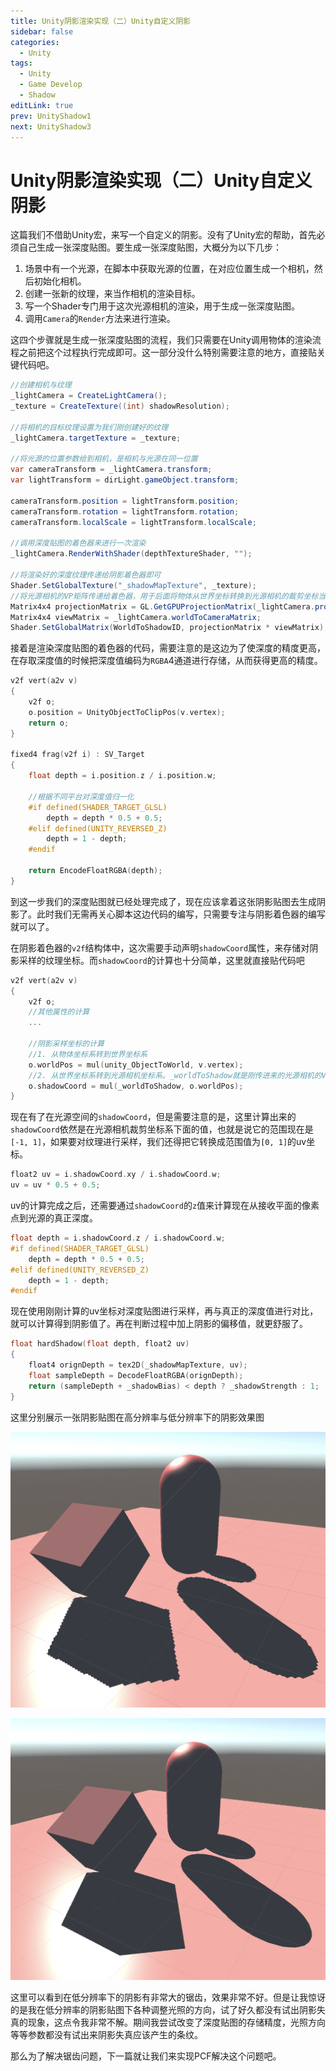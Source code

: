 ```yaml
---
title: Unity阴影渲染实现（二）Unity自定义阴影
sidebar: false
categories:
  - Unity
tags:
  - Unity
  - Game Develop
  - Shadow
editLink: true
prev: UnityShadow1
next: UnityShadow3
---
```


# Unity阴影渲染实现（二）Unity自定义阴影

这篇我们不借助Unity宏，来写一个自定义的阴影。没有了Unity宏的帮助，首先必须自己生成一张深度贴图。要生成一张深度贴图，大概分为以下几步：

1. 场景中有一个光源，在脚本中获取光源的位置，在对应位置生成一个相机，然后初始化相机。
2. 创建一张新的纹理，来当作相机的渲染目标。
3. 写一个Shader专门用于这次光源相机的渲染，用于生成一张深度贴图。
4. 调用`Camera`的`Render`方法来进行渲染。

这四个步骤就是生成一张深度贴图的流程，我们只需要在Unity调用物体的渲染流程之前把这个过程执行完成即可。这一部分没什么特别需要注意的地方，直接贴关键代码吧。

```cs
//创建相机与纹理
_lightCamera = CreateLightCamera();
_texture = CreateTexture((int) shadowResolution);

//将相机的目标纹理设置为我们刚创建好的纹理
_lightCamera.targetTexture = _texture;

//将光源的位置参数给到相机，是相机与光源在同一位置
var cameraTransform = _lightCamera.transform;
var lightTransform = dirLight.gameObject.transform;

cameraTransform.position = lightTransform.position;
cameraTransform.rotation = lightTransform.rotation;
cameraTransform.localScale = lightTransform.localScale;

//调用深度贴图的着色器来进行一次渲染
_lightCamera.RenderWithShader(depthTextureShader, "");

//将渲染好的深度纹理传递给阴影着色器即可
Shader.SetGlobalTexture("_shadowMapTexture", _texture);
//将光源相机的VP矩阵传递给着色器，用于后面将物体从世界坐标转换到光源相机的裁剪坐标当中，来生成shadowCoord
Matrix4x4 projectionMatrix = GL.GetGPUProjectionMatrix(_lightCamera.projectionMatrix, false);
Matrix4x4 viewMatrix = _lightCamera.worldToCameraMatrix;
Shader.SetGlobalMatrix(WorldToShadowID, projectionMatrix * viewMatrix);
```

接着是渲染深度贴图的着色器的代码，需要注意的是这边为了使深度的精度更高，在存取深度值的时候把深度值编码为`RGBA`4通道进行存储，从而获得更高的精度。

```c
v2f vert(a2v v)
{
    v2f o;
    o.position = UnityObjectToClipPos(v.vertex);
    return o;
}

fixed4 frag(v2f i) : SV_Target
{
    float depth = i.position.z / i.position.w;

    //根据不同平台对深度值归一化
    #if defined(SHADER_TARGET_GLSL)
        depth = depth * 0.5 + 0.5;
    #elif defined(UNITY_REVERSED_Z)
        depth = 1 - depth;
    #endif
    
    return EncodeFloatRGBA(depth);
}
```

到这一步我们的深度贴图就已经处理完成了，现在应该拿着这张阴影贴图去生成阴影了。此时我们无需再关心脚本这边代码的编写，只需要专注与阴影着色器的编写就可以了。

在阴影着色器的`v2f`结构体中，这次需要手动声明`shadowCoord`属性，来存储对阴影采样的纹理坐标。而`shadowCoord`的计算也十分简单，这里就直接贴代码吧

```c
v2f vert(a2v v)
{
    v2f o;
    //其他属性的计算
    ...

    //阴影采样坐标的计算
    //1. 从物体坐标系转到世界坐标系
    o.worldPos = mul(unity_ObjectToWorld, v.vertex);
    //2. 从世界坐标系转到光源相机坐标系。_worldToShadow就是刚传进来的光源相机的VP矩阵的乘积
    o.shadowCoord = mul(_worldToShadow, o.worldPos);
}
```               

现在有了在光源空间的`shadowCoord`，但是需要注意的是，这里计算出来的`shadowCoord`依然是在光源相机裁剪坐标系下面的值，也就是说它的范围现在是`[-1, 1]`，如果要对纹理进行采样，我们还得把它转换成范围值为`[0, 1]`的uv坐标。

```c
float2 uv = i.shadowCoord.xy / i.shadowCoord.w;
uv = uv * 0.5 + 0.5;
```

uv的计算完成之后，还需要通过`shadowCoord`的`z`值来计算现在从接收平面的像素点到光源的真正深度。

```c
float depth = i.shadowCoord.z / i.shadowCoord.w;
#if defined(SHADER_TARGET_GLSL)
    depth = depth * 0.5 + 0.5;    
#elif defined(UNITY_REVERSED_Z)
    depth = 1 - depth;      
#endif
```

现在使用刚刚计算的uv坐标对深度贴图进行采样，再与真正的深度值进行对比，就可以计算得到阴影值了。再在判断过程中加上阴影的偏移值，就更舒服了。

```c
float hardShadow(float depth, float2 uv)
{
    float4 orignDepth = tex2D(_shadowMapTexture, uv);
    float sampleDepth = DecodeFloatRGBA(orignDepth);
    return (sampleDepth + _shadowBias) < depth ? _shadowStrength : 1;
}
```

这里分别展示一张阴影贴图在高分辨率与低分辨率下的阴影效果图

![low shadow](./resource/lowshadow.png)

![high shadow](./resource/highshadow.png)

这里可以看到在低分辨率下的阴影有非常大的锯齿，效果非常不好。但是让我惊讶的是我在低分辨率的阴影贴图下各种调整光照的方向，试了好久都没有试出阴影失真的现象，这点令我非常不解。期间我尝试改变了深度贴图的存储精度，光照方向等等参数都没有试出来阴影失真应该产生的条纹。

那么为了解决锯齿问题，下一篇就让我们来实现PCF解决这个问题吧。